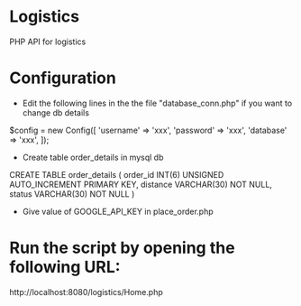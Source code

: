 # Logistics

PHP API for logistics

# Configuration

- Edit the following lines in the  the file "database_conn.php" if you want to change db details

$config = new Config([
    'username' => 'xxx',
    'password' => 'xxx',
    'database' => 'xxx',
]);

- Create table order_details in mysql db

CREATE TABLE order_details (
order_id INT(6) UNSIGNED AUTO_INCREMENT PRIMARY KEY,
distance VARCHAR(30) NOT NULL,
status VARCHAR(30) NOT NULL
) 

- Give value of GOOGLE_API_KEY in place_order.php


# Run the script by opening the following URL:

http://localhost:8080/logistics/Home.php
